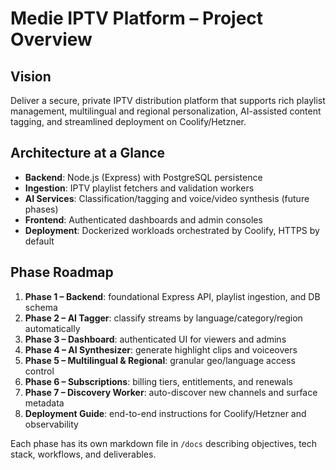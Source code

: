 # Medie IPTV Platform – Project Overview

## Vision

Deliver a secure, private IPTV distribution platform that supports rich playlist management, multilingual and regional personalization, AI-assisted content tagging, and streamlined deployment on Coolify/Hetzner.

## Architecture at a Glance

- **Backend**: Node.js (Express) with PostgreSQL persistence
- **Ingestion**: IPTV playlist fetchers and validation workers
- **AI Services**: Classification/tagging and voice/video synthesis (future phases)
- **Frontend**: Authenticated dashboards and admin consoles
- **Deployment**: Dockerized workloads orchestrated by Coolify, HTTPS by default

## Phase Roadmap

1. **Phase 1 – Backend**: foundational Express API, playlist ingestion, and DB schema
2. **Phase 2 – AI Tagger**: classify streams by language/category/region automatically
3. **Phase 3 – Dashboard**: authenticated UI for viewers and admins
4. **Phase 4 – AI Synthesizer**: generate highlight clips and voiceovers
5. **Phase 5 – Multilingual & Regional**: granular geo/language access control
6. **Phase 6 – Subscriptions**: billing tiers, entitlements, and renewals
7. **Phase 7 – Discovery Worker**: auto-discover new channels and surface metadata
8. **Deployment Guide**: end-to-end instructions for Coolify/Hetzner and observability

Each phase has its own markdown file in `/docs` describing objectives, tech stack, workflows, and deliverables.
